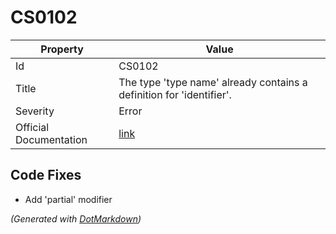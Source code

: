 # CS0102

| Property               | Value                                                                 |
| ---------------------- | --------------------------------------------------------------------- |
| Id                     | CS0102                                                                |
| Title                  | The type 'type name' already contains a definition for 'identifier'\. |
| Severity               | Error                                                                 |
| Official Documentation | [link](http://docs.microsoft.com/en-us/dotnet/csharp/misc/cs0102)     |

## Code Fixes

* Add 'partial' modifier

*\(Generated with [DotMarkdown](http://github.com/JosefPihrt/DotMarkdown)\)*